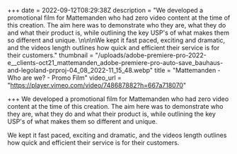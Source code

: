+++
date = 2022-09-12T08:29:38Z
description = "We developed a promotional film for Mattemanden who had zero video content at the time of this creation. The aim here was to demonstrate who they are, what they do and what their product is, while outlining the key USP's of what makes them so different and unique. \n\n\nWe kept it fast paced, exciting and dramatic, and the videos length outlines how quick and efficient their service is for their customers."
thumbnail = "/uploads/adobe-premiere-pro-2022-e__clients-oct21_mattemanden_adobe-premiere-pro-auto-save_bauhaus-and-legoland-prproj-04_08_2022-11_15_48.webp"
title = "Mattemanden - Who are we? - Promo Film"
video_url = "https://player.vimeo.com/video/748687882?h=667a718070"

+++
We developed a promotional film for Mattemanden who had zero video content at the time of this creation. The aim here was to demonstrate who they are, what they do and what their product is, while outlining the key USP's of what makes them so different and unique.

We kept it fast paced, exciting and dramatic, and the videos length outlines how quick and efficient their service is for their customers.